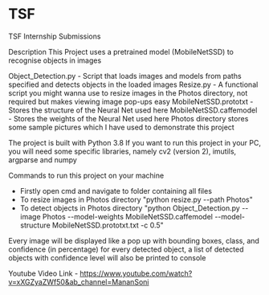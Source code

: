 # TSF
TSF Internship Submissions

Description
This Project uses a pretrained model (MobileNetSSD) to recognise objects in images

Object_Detection.py - Script that loads images and models from paths specified and detects objects in the loaded images
Resize.py - A functional script you might wanna use to resize images in the Photos directory, not required but makes viewing image pop-ups easy
MobileNetSSD.prototxt - Stores the structure of the Neural Net used here
MobileNetSSD.caffemodel - Stores the weights of the Neural Net used here
Photos directory stores some sample pictures which I have used to demonstrate this project

The project is built with Python 3.8
If you want to run this project in your PC, you will need some specific libraries, namely cv2 (version 2), imutils, argparse and numpy

Commands to run this project on your machine
* Firstly open cmd and navigate to folder containing all files
* To resize images in Photos directory "python resize.py --path Photos"
* To detect objects in Photos directory "python Object_Detection.py --image Photos --model-weights MobileNetSSD.caffemodel --model-structure MobileNetSSD.prototxt.txt -c 0.5"

Every image will be displayed like a pop up with bounding boxes, class, and confidence (in percentage) for every detected object, a list of detected objects with confidence level will also be printed to console

Youtube Video Link - https://www.youtube.com/watch?v=xXGZyaZWf50&ab_channel=MananSoni
